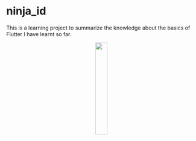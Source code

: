# ninja_id

This is a learning project to summarize the knowledge about the basics of Flutter I have learnt so far. 

<div align="center">
  <img src="https://user-images.githubusercontent.com/88943189/235307438-fbd65ef4-522e-4779-a165-a80c2d8b6ccc.png" width="25%" />
</div>
